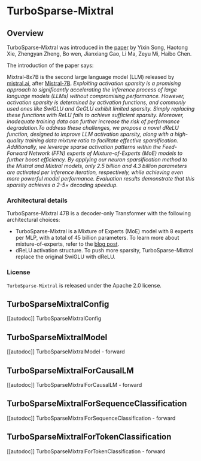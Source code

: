 <!--Copyright 2023 Mistral AI and The HuggingFace Team. All rights reserved.
<!--Copyright 2023 SJTU IPADS. All rights reserved.

Licensed under the Apache License, Version 2.0 (the "License"); you may not use this file except in compliance with
the License. You may obtain a copy of the License at

http://www.apache.org/licenses/LICENSE-2.0

Unless required by applicable law or agreed to in writing, software distributed under the License is distributed on
an "AS IS" BASIS, WITHOUT WARRANTIES OR CONDITIONS OF ANY KIND, either express or implied. See the License for the
specific language governing permissions and limitations under the License.

⚠️ Note that this file is in Markdown but contain specific syntax for our doc-builder (similar to MDX) that may not be
rendered properly in your Markdown viewer.

-->
# TurboSparse-Mixtral

## Overview

TurboSparse-Mixtral was introduced in the [paper](https://arxiv.org/abs/2406.05955) by Yixin Song, Haotong Xie, Zhengyan Zheng, Bo wen, Jianxiang Gao, Li Ma, Zeyu Mi, Haibo Chen.

The introduction of the paper says:

Mixtral-8x7B is the second large language model (LLM) released by [mistral.ai](https://mistral.ai/), after [Mistral-7B](mistral).
*Exploiting activation sparsity is a promising approach to significantly accelerating the inference process of large language models (LLMs) without compromising performance. However, activation sparsity is determined by activation functions, and commonly used ones like SwiGLU and GeGLU exhibit limited sparsity. Simply replacing these functions with ReLU fails to achieve sufficient sparsity. Moreover, inadequate training data can further increase the risk of performance degradation.To address these challenges, we propose a novel dReLU function, designed to improve LLM activation sparsity, along with a high-quality training data mixture ratio to facilitate effective sparsification. Additionally, we leverage sparse activation patterns within the Feed-Forward Network (FFN) experts of Mixture-of-Experts (MoE) models to further boost efficiency. By applying our neuron sparsification method to the Mistral and Mixtral models, only 2.5 billion and 4.3 billion parameters are activated per inference iteration, respectively, while achieving even more powerful model performance. Evaluation results demonstrate that this sparsity achieves a 2-5× decoding speedup.*

### Architectural details

TurboSparse-Mixtral 47B is a decoder-only Transformer with the following architectural choices:

- TurboSparse-Mixtral is a Mixture of Experts (MoE) model with 8 experts per MLP, with a total of 45 billion parameters. To learn more about mixture-of-experts, refer to the [blog post](https://huggingface.co/blog/moe).
- dReLU activation structure. To push more sparsity, TurboSparse-Mixtral replace the original SwiGLU with dReLU.

### License

`TurboSparse-Mixtral` is released under the Apache 2.0 license.

## TurboSparseMixtralConfig

[[autodoc]] TurboSparseMixtralConfig

## TurboSparseMixtralModel

[[autodoc]] TurboSparseMixtralModel
    - forward

## TurboSparseMixtralForCausalLM

[[autodoc]] TurboSparseMixtralForCausalLM
    - forward

## TurboSparseMixtralForSequenceClassification

[[autodoc]] TurboSparseMixtralForSequenceClassification
    - forward

## TurboSparseMixtralForTokenClassification

[[autodoc]] TurboSparseMixtralForTokenClassification
    - forward
